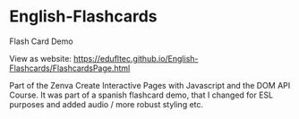 # English-Flashcards
Flash Card Demo

View as website:
https://edufltec.github.io/English-Flashcards/FlashcardsPage.html

Part of the Zenva Create Interactive Pages with Javascript and the DOM API Course.
It was part of a spanish flashcard demo, that I changed for ESL purposes and added audio / more robust styling etc.
